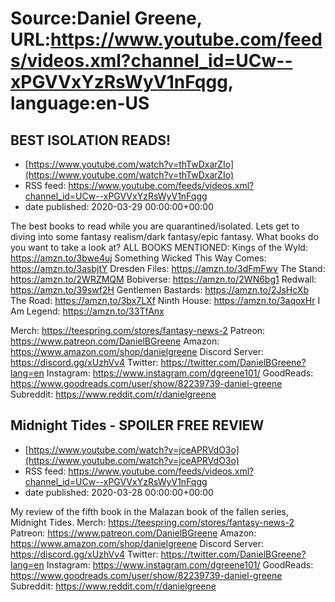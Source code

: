 # Source:Daniel Greene, URL:https://www.youtube.com/feeds/videos.xml?channel_id=UCw--xPGVVxYzRsWyV1nFqgg, language:en-US

## BEST ISOLATION READS!
 - [https://www.youtube.com/watch?v=thTwDxarZIo](https://www.youtube.com/watch?v=thTwDxarZIo)
 - RSS feed: https://www.youtube.com/feeds/videos.xml?channel_id=UCw--xPGVVxYzRsWyV1nFqgg
 - date published: 2020-03-29 00:00:00+00:00

The best books to read while you are quarantined/isolated. Lets get to diving into some fantasy realism/dark fantasy/epic fantasy. What books do you want to take a look at?
ALL BOOKS MENTIONED: 
Kings of the Wyld: https://amzn.to/3bwe4uj
Something Wicked This Way Comes: https://amzn.to/3asbjtY
Dresden Files: https://amzn.to/3dFmFwv
The Stand: https://amzn.to/2WRZMQM
Bobiverse: https://amzn.to/2WN6bg1
Redwall: https://amzn.to/39swf2H
Gentlemen Bastards: https://amzn.to/2JsHcXb
The Road: https://amzn.to/3bx7LXf
Ninth House: https://amzn.to/3aqoxHr
I Am Legend: https://amzn.to/33TfAnx

Merch: https://teespring.com/stores/fantasy-news-2
Patreon: https://www.patreon.com/DanielBGreene
Amazon: https://www.amazon.com/shop/danielgreene
Discord Server: https://discord.gg/xUzhVv4
Twitter: https://twitter.com/DanielBGreene?lang=en
Instagram: https://www.instagram.com/dgreene101/
GoodReads: https://www.goodreads.com/user/show/82239739-daniel-greene
Subreddit: https://www.reddit.com/r/danielgreene

## Midnight Tides - SPOILER FREE REVIEW
 - [https://www.youtube.com/watch?v=jceAPRVdO3o](https://www.youtube.com/watch?v=jceAPRVdO3o)
 - RSS feed: https://www.youtube.com/feeds/videos.xml?channel_id=UCw--xPGVVxYzRsWyV1nFqgg
 - date published: 2020-03-28 00:00:00+00:00

My review of the fifth book in the Malazan book of the fallen series, Midnight Tides. 
Merch: https://teespring.com/stores/fantasy-news-2
Patreon: https://www.patreon.com/DanielBGreene
Amazon: https://www.amazon.com/shop/danielgreene
Discord Server: https://discord.gg/xUzhVv4
Twitter: https://twitter.com/DanielBGreene?lang=en
Instagram: https://www.instagram.com/dgreene101/
GoodReads: https://www.goodreads.com/user/show/82239739-daniel-greene
Subreddit: https://www.reddit.com/r/danielgreene

